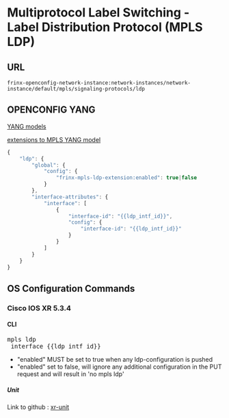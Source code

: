 # Multiprotocol Label Switching - Label Distribution Protocol (MPLS LDP)

## URL

```
frinx-openconfig-network-instance:network-instances/network-instance/default/mpls/signaling-protocols/ldp
```

## OPENCONFIG YANG

[YANG models](https://github.com/FRINXio/openconfig/tree/master/mpls/src/main/yang)

[extensions to MPLS YANG model](https://github.com/FRINXio/openconfig/tree/master/network-instance/src/main/yang)

```javascript
{
    "ldp": {
        "global": {
            "config": {
                "frinx-mpls-ldp-extension:enabled": true|false
            }
        },
        "interface-attributes": {
            "interface": [
                {
                    "interface-id": "{{ldp_intf_id}}",
                    "config": {
                        "interface-id": "{{ldp_intf_id}}"
                    }
                }
            ]
        }
    }
}

```

## OS Configuration Commands

### Cisco IOS XR 5.3.4

#### CLI

<pre>
mpls ldp
 interface {{ldp_intf_id}}
</pre>

- "enabled" MUST be set to true when any ldp-configuration is pushed
- "enabled" set to false, will ignore any additional configuration in the PUT request and will result in 'no mpls ldp'

##### Unit

Link to github : [xr-unit](https://github.com/FRINXio/cli-units/tree/master/ios-xr/mpls)
